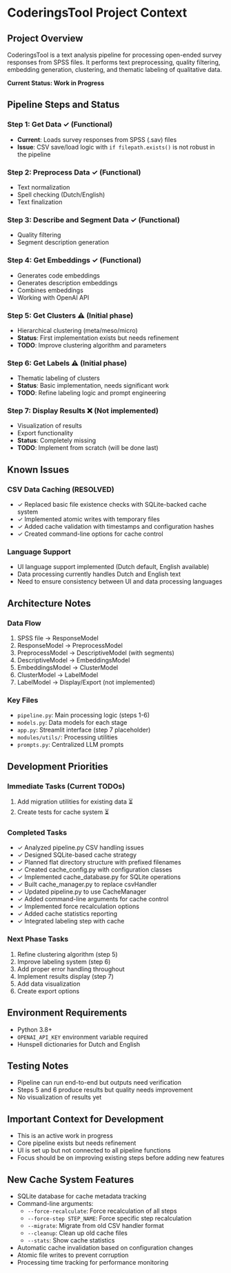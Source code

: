# CoderingsTool Project Context

## Project Overview
CoderingsTool is a text analysis pipeline for processing open-ended survey responses from SPSS files. It performs
text preprocessing, quality filtering, embedding generation, clustering, and thematic labeling of qualitative data.

**Current Status: Work in Progress**

## Pipeline Steps and Status

### Step 1: Get Data ✓ (Functional)
- **Current**: Loads survey responses from SPSS (.sav) files
- **Issue**: CSV save/load logic with `if filepath.exists()` is not robust in the pipeline

### Step 2: Preprocess Data ✓ (Functional)
- Text normalization
- Spell checking (Dutch/English)
- Text finalization

### Step 3: Describe and Segment Data ✓ (Functional)
- Quality filtering
- Segment description generation
 
### Step 4: Get Embeddings ✓ (Functional)
- Generates code embeddings
- Generates description embeddings
- Combines embeddings
- Working with OpenAI API
  
### Step 5: Get Clusters ⚠️ (Initial phase)
- Hierarchical clustering (meta/meso/micro)
- **Status**: First implementation exists but needs refinement
- **TODO**: Improve clustering algorithm and parameters

### Step 6: Get Labels ⚠️ (Initial phase)
- Thematic labeling of clusters
- **Status**: Basic implementation, needs significant work
- **TODO**: Refine labeling logic and prompt engineering

### Step 7: Display Results ❌ (Not implemented)
- Visualization of results
- Export functionality
- **Status**: Completely missing
- **TODO**: Implement from scratch (will be done last)

## Known Issues

### CSV Data Caching (RESOLVED)
- ✓ Replaced basic file existence checks with SQLite-backed cache system
- ✓ Implemented atomic writes with temporary files
- ✓ Added cache validation with timestamps and configuration hashes
- ✓ Created command-line options for cache control

### Language Support
- UI language support implemented (Dutch default, English available)
- Data processing currently handles Dutch and English text
- Need to ensure consistency between UI and data processing languages

## Architecture Notes

### Data Flow
1. SPSS file → ResponseModel
2. ResponseModel → PreprocessModel
3. PreprocessModel → DescriptiveModel (with segments)
4. DescriptiveModel → EmbeddingsModel
5. EmbeddingsModel → ClusterModel
6. ClusterModel → LabelModel
7. LabelModel → Display/Export (not implemented)

### Key Files
- `pipeline.py`: Main processing logic (steps 1-6)
- `models.py`: Data models for each stage
- `app.py`: Streamlit interface (step 7 placeholder)
- `modules/utils/`: Processing utilities
- `prompts.py`: Centralized LLM prompts

## Development Priorities

### Immediate Tasks (Current TODOs)
1. Add migration utilities for existing data ⏳
2. Create tests for cache system ⏳

### Completed Tasks
- ✓ Analyzed pipeline.py CSV handling issues
- ✓ Designed SQLite-based cache strategy
- ✓ Planned flat directory structure with prefixed filenames
- ✓ Created cache_config.py with configuration classes
- ✓ Implemented cache_database.py for SQLite operations
- ✓ Built cache_manager.py to replace csvHandler
- ✓ Updated pipeline.py to use CacheManager
- ✓ Added command-line arguments for cache control
- ✓ Implemented force recalculation options
- ✓ Added cache statistics reporting
- ✓ Integrated labeling step with cache

### Next Phase Tasks
1. Refine clustering algorithm (step 5)
2. Improve labeling system (step 6)
3. Add proper error handling throughout
4. Implement results display (step 7)
5. Add data visualization
6. Create export options

## Environment Requirements
- Python 3.8+
- `OPENAI_API_KEY` environment variable required
- Hunspell dictionaries for Dutch and English

## Testing Notes
- Pipeline can run end-to-end but outputs need verification
- Steps 5 and 6 produce results but quality needs improvement
- No visualization of results yet

## Important Context for Development
- This is an active work in progress
- Core pipeline exists but needs refinement
- UI is set up but not connected to all pipeline functions
- Focus should be on improving existing steps before adding new features

## New Cache System Features
- SQLite database for cache metadata tracking
- Command-line arguments:
  - `--force-recalculate`: Force recalculation of all steps
  - `--force-step STEP_NAME`: Force specific step recalculation
  - `--migrate`: Migrate from old CSV handler format
  - `--cleanup`: Clean up old cache files
  - `--stats`: Show cache statistics
- Automatic cache invalidation based on configuration changes
- Atomic file writes to prevent corruption
- Processing time tracking for performance monitoring